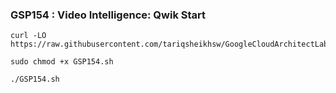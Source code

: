 ### GSP154 :  Video Intelligence: Qwik Start 

```
curl -LO https://raw.githubusercontent.com/tariqsheikhsw/GoogleCloudArchitectLabs/main/Solutions/GSP154.sh

sudo chmod +x GSP154.sh

./GSP154.sh
```
